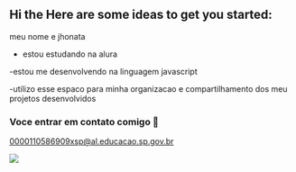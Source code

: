 ## Hi the Here are some ideas to get you started:

 meu nome e jhonata

- estou estudando na alura

-estou me desenvolvendo na linguagem javascript

-utilizo esse espaco para minha organizacao e compartilhamento dos meu projetos desenvolvidos

### Voce entrar em contato comigo 📧

0000110586909xsp@al.educacao.sp.gov.br

![](https://tenor.com/pt-BR/view/naruto-gif-25677514)
